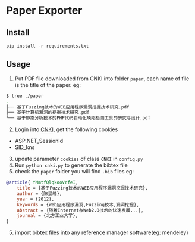 # Paper Exporter

## Install
```
pip install -r requirements.txt
```

## Usage
1. Put PDF file downloaded from CNKI into folder `paper`, each name of file is the title of the paper.
eg:
```bash
$ tree ./paper
.
├── 基于Fuzzing技术的WEB应用程序漏洞挖掘技术研究.pdf
├── 基于计算机漏洞的挖掘技术研究.pdf
└── 基于静态分析技术的PHP代码自动化缺陷检测工具的研究与设计.pdf
```
2. Login into [CNKI](https://kns.cnki.net/), get the following cookies
* ASP.NET_SessionId
* SID_kns
3. update parameter `cookies` of class `CNKI` in `config.py`
4. Run `python cnki.py` to generate the bibtex file
5. check the `paper` folder you will find `.bib` files
eg: 
```bib
@article{ YMmtfQlqkooVrfeI,
    title = {基于Fuzzing技术的WEB应用程序漏洞挖掘技术研究},
    author = {陈景峰},
    year = {2012},
    keywords = {Web应用程序漏洞,Fuzzing技术,漏洞挖掘},
    abstract = {随着Internet与Web2.0技术的快速发展...},
    journal = {北方工业大学},
}
```
5. import bibtex files into any reference manager software(eg: mendeley)